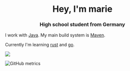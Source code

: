 <h1 align="center">
Hey, I'm marie
</h1>
<h3 align="center">High school student from Germany</h3>

I work with [Java](https://www.oracle.com/java/technologies/downloads/). My main build system is [Maven](https://maven.apache.org/).

Currently I'm learning [rust](https://www.rust-lang.org/) and [go](https://go.dev/).

![](https://komarev.com/ghpvc/?username=***REMOVED***15)

![GitHub metrics](https://github.com/***REMOVED***15/***REMOVED***15/blob/main/github-metrics.svg)

